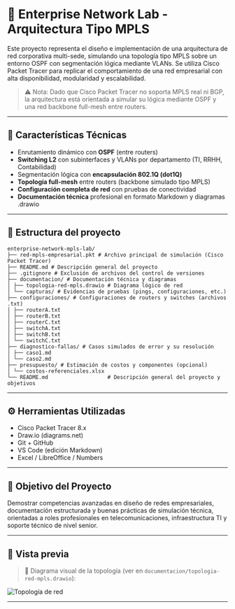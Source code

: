 # 🏢 Enterprise Network Lab - Arquitectura Tipo MPLS

Este proyecto representa el diseño e implementación de una arquitectura de red corporativa multi-sede, simulando una topología tipo MPLS sobre un entorno OSPF con segmentación lógica mediante VLANs. Se utiliza Cisco Packet Tracer para replicar el comportamiento de una red empresarial con alta disponibilidad, modularidad y escalabilidad.

> ⚠️ Nota: Dado que Cisco Packet Tracer no soporta MPLS real ni BGP, la arquitectura está orientada a simular su lógica mediante OSPF y una red backbone full-mesh entre routers.

---

## 🧩 Características Técnicas

- Enrutamiento dinámico con **OSPF** (entre routers)
- **Switching L2** con subinterfaces y VLANs por departamento (TI, RRHH, Contabilidad)
- Segmentación lógica con **encapsulación 802.1Q (dot1Q)**
- **Topología full-mesh** entre routers (backbone simulado tipo MPLS)
- **Configuración completa de red** con pruebas de conectividad
- **Documentación técnica** profesional en formato Markdown y diagramas .drawio

---
## 📂 Estructura del proyecto

```
enterprise-network-mpls-lab/
├── red-mpls-empresarial.pkt # Archivo principal de simulación (Cisco Packet Tracer)
├── README.md # Descripción general del proyecto
├── .gitignore # Exclusión de archivos del control de versiones
├── documentacion/ # Documentación técnica y diagramas
│ ├── topologia-red-mpls.drawio # Diagrama lógico de red
│ └── capturas/ # Evidencias de pruebas (pings, configuraciones, etc.)
├── configuraciones/ # Configuraciones de routers y switches (archivos .txt)
│ ├── routerA.txt
│ ├── routerB.txt
│ ├── routerC.txt
│ ├── switchA.txt
│ ├── switchB.txt
│ └── switchC.txt
├── diagnostico-fallas/ # Casos simulados de error y su resolución
│ ├── caso1.md
│ └── caso2.md
├── presupuesto/ # Estimación de costos y componentes (opcional)
│ └── costos-referenciales.xlsx
└── README.md                   # Descripción general del proyecto y objetivos
```


---

## ⚙️ Herramientas Utilizadas

- Cisco Packet Tracer 8.x
- Draw.io (diagrams.net)
- Git + GitHub
- VS Code (edición Markdown)
- Excel / LibreOffice / Numbers

---

## 🎯 Objetivo del Proyecto

Demostrar competencias avanzadas en diseño de redes empresariales, documentación estructurada y buenas prácticas de simulación técnica, orientadas a roles profesionales en telecomunicaciones, infraestructura TI y soporte técnico de nivel senior.

---

## 📸 Vista previa

> 📁 Diagrama visual de la topología (ver en `documentacion/topologia-red-mpls.drawio`):

![Topología de red](documentacion/capturas/topologia-red-mpls.png)

---
